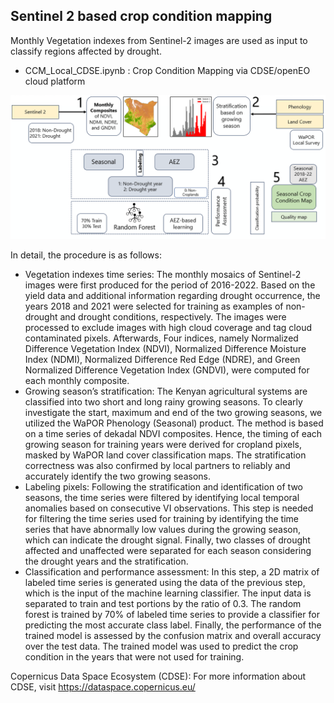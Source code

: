## Sentinel 2 based crop condition mapping

Monthly Vegetation indexes from Sentinel-2 images are used as input to classify regions affected by drought.

- CCM_Local_CDSE.ipynb : Crop Condition Mapping via CDSE/openEO cloud platform
 
![CCM_Workflow](CCM_Workflow.PNG)

In detail, the procedure is as follows:
-	Vegetation indexes time series: The monthly mosaics of Sentinel-2 images were first produced for the period of 2016-2022. Based on the yield data and additional information regarding drought occurrence, the years 2018 and 2021 were selected for training as examples of non-drought and drought conditions, respectively. The images were processed to exclude images with high cloud coverage and tag cloud contaminated pixels. Afterwards, Four indices, namely Normalized Difference Vegetation Index (NDVI), Normalized Difference Moisture Index (NDMI), Normalized Difference Red Edge (NDRE), and Green Normalized Difference Vegetation Index (GNDVI), were computed for each monthly composite.
-	Growing season’s stratification: The Kenyan agricultural systems are classified into two short and long rainy growing seasons. To clearly investigate the start, maximum and end of the two growing seasons, we utilized the WaPOR Phenology (Seasonal) product. The method is based on a time series of dekadal NDVI composites. Hence, the timing of each growing season for training years were derived for cropland pixels, masked by WaPOR land cover classification maps. The stratification correctness was also confirmed by local partners to reliably and accurately identify the two growing seasons.  
-	Labeling pixels: Following the stratification and identification of two seasons, the time series were filtered by identifying local temporal anomalies based on consecutive VI observations. This step is needed for filtering the time series used for training by identifying the time series that have abnormally low values during the growing season, which can indicate the drought signal. Finally, two classes of drought affected and unaffected were separated for each season considering the drought years and the stratification.
-	Classification and performance assessment: In this step, a 2D matrix of labeled time series is generated using the data of the previous step, which is the input of the machine learning classifier. The input data is separated to train and test portions by the ratio of 0.3. The random forest is trained by 70% of labeled time series to provide a classifier for predicting the most accurate class label. Finally, the performance of the trained model is assessed by the confusion matrix and overall accuracy over the test data.
The trained model was used to predict the crop condition in the years that were not used for training.

Copernicus Data Space Ecosystem (CDSE): For more information about CDSE, visit https://dataspace.copernicus.eu/

